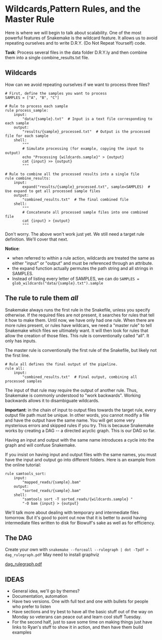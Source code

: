 # Wildcards,Pattern Rules, and the Master Rule

Here is where we will begin to talk about scalability. One of the most powerful features of Snakemake
is the wildcard feature. It allows us to avoid repeating ourselves and to write D.R.Y. (Do Not Repeat Yourself) code.

**Task**: Process several files in the data folder D.R.Y.ly and then combine them into a single combine_results.txt file.

## Wildcards

How can we avoid repeating ourselves if we want to process three files?

```snakemake
# First, define the samples you want to process
SAMPLES = ["A", "B", "C"]

# Rule to process each sample
rule process_sample:
    input:
        "data/{sample}.txt"  # Input is a text file corresponding to each sample
    output:
        "results/{sample}_processed.txt"  # Output is the processed file for each sample
    shell:
        """
        # Simulate processing (for example, copying the input to output)
        echo "Processing {wildcards.sample}" > {output}
        cat {input} >> {output}
        """

# Rule to combine all the processed results into a single file
rule combine_results:
    input:
        expand("results/{sample}_processed.txt", sample=SAMPLES)  # Use expand to get all processed sample files
    output:
        "combined_results.txt"  # The final combined file
    shell:
        """
        # Concatenate all processed sample files into one combined file
        cat {input} > {output}
        """
```

Don't worry. The above won't work just yet. We still need a target rule definition. We'll cover that next.

**Notice**:
- when referred to within a rule action, wildcards are treated the same as either "input" or "output" and must be referenced through an attribute.
- the expand function actually permutes the path string and all strings in SAMPLES.
- Instead of listing every letter of SAMPLES, we can do `SAMPLES = glob_wildcards("data/{sample}.txt").sample`



## The rule to rule them *all*

Snakemake always runs the first rule in the Snakefile, unless you specify otherwise.
If the required files are not present, it searches for rules that tell it how to make them.
Until now, we have only had one rule. When there are more rules present, or rules have wildcars, we need a "master rule"
to tell Snakemake which files we ultimately want. It will then look for rules that allow the creation
of those files. This rule is conventionally called "all". It only has inputs. 

The master rule is conventionally the first rule of the Snakefile, but likely not the first line.

```snakemake
# Rule all defines the final output of the pipeline.
rule all:
    input:
        "combined_results.txt"  # Final output, combining all processed samples
```

The input of that rule may require the output of another rule. Thus, Snakemake is commonly
understood to "work backwards". Working backwards allows it to disambiguate wildcards.

**Important**: in the chain of input to output files towards 
the target rule, every output file path must be unique. In other words, you 
cannot modify a file and have the output have the same name. You will get
some very mysterious errors and skipped rules if you try. This is because Snakemake works
by creating a DAG -- a directed acyclic graph. This is our DAG so far.

Having an input and output with the same name introduces a cycle into the graph and
will confuse Snakemake.

If you insist on having input and output files with the same names, you must 
have the input and output go into different folders. Here is an example from the online
tutorial:

```snakemake
rule samtools_sort:
    input:
        "mapped_reads/{sample}.bam"
    output:
        "sorted_reads/{sample}.bam"
    shell:
        "samtools sort -T sorted_reads/{wildcards.sample} "
        "-O bam {input} > {output}
```
We'll talk more about dealing with temporary and intermediate files tomorrow.
But it's good to point out now that it is better to avoid having intermediate files written to disk
for Biowulf's sake as well as for efficiency.

## The DAG

Create your own with `snakemake --forceall --rulegraph | dot -Tpdf > dag_rulegraph.pdf`
May need to install graphviz

[dag_rulegraph.pdf](https://github.com/user-attachments/files/17081234/dag_rulegraph.pdf)




## IDEAS
- General idea, we'll go by themes?
- Documentation, automation
- Have two versions. One with full text and one with bullets for people who prefer to listen
- Have sections and try best to have all the basic stuff out of the way on Monday so veterans can peace out and learn cool stuff Tuesday.
- For the second half, just to save some time on making things just have links to Ryan's stuff to show it in action, and then have them build examples

